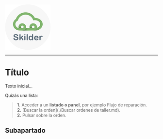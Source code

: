 ![sima2](images/LogoSilderCloud_mini.png)  
   
---      
  
# Título
  
Texto inicial...

Quizás una lista:
  
 > **1.** Acceder a un **listado o panel**, por ejemplo Flujo de reparación.     
 > **2.** [Buscar la orden](./Buscar ordenes de taller.md).   
 > **2.** Pulsar sobre la orden.    
 
 ## Subapartado
  

<!--stackedit_data:
eyJoaXN0b3J5IjpbMjMzNDM3ODVdfQ==
-->